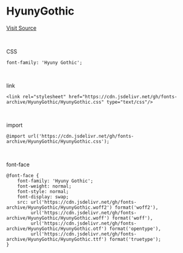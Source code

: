 # HyunyGothic

[Visit Source](http://www.earlyfont.com/portfolio/EARLYFONT_HYUNY%20GO)

&nbsp;

CSS

```
font-family: 'Hyuny Gothic';
```

&nbsp;

link

```
<link rel="stylesheet" href="https://cdn.jsdelivr.net/gh/fonts-archive/HyunyGothic/HyunyGothic.css" type="text/css"/>
```

&nbsp;

import

```
@import url('https://cdn.jsdelivr.net/gh/fonts-archive/HyunyGothic/HyunyGothic.css');
```

&nbsp;

font-face

```
@font-face {
    font-family: 'Hyuny Gothic';
    font-weight: normal;
    font-style: normal;
    font-display: swap;
    src: url('https://cdn.jsdelivr.net/gh/fonts-archive/HyunyGothic/HyunyGothic.woff2') format('woff2'),
         url('https://cdn.jsdelivr.net/gh/fonts-archive/HyunyGothic/HyunyGothic.woff') format('woff'),
         url('https://cdn.jsdelivr.net/gh/fonts-archive/HyunyGothic/HyunyGothic.otf') format('opentype'),
         url('https://cdn.jsdelivr.net/gh/fonts-archive/HyunyGothic/HyunyGothic.ttf') format('truetype');
}
```
